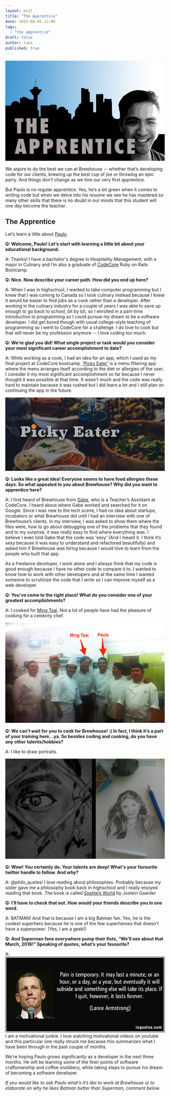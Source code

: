 ```yaml
---
layout: post
title: "The Apprentice"
date: 2015-08-05 12:00
tags: 
  - "the apprentice"
draft: false
author: lana
published: true
---
```

![the apprentice logo](/images/posts/2015/08/the_apprentice.jpg)

We aspire to do the best we can at Brewhouse -- whether that’s developing code for our clients, brewing up the best cup of joe or throwing an epic party. And things don’t change as we hire our very first apprentice. 

But Paulo is no regular apprentice. Yes, he’s a bit green when it comes to writing code but when we delve into his resume we see he has mastered so many other skills that there is no doubt in our minds that this student will one day become the teacher. 

<!-- break -->

## The Apprentice ##
Let’s learn a little about [Paulo](https://twitter.com/pauloancheta). 

**Q: Welcome, Paulo! Let’s start with learning a little bit about your educational background.**

A: Thanks! I have a bachelor's degree in Hospitality Management, with a major in Culinary and I’m also a graduate of [CodeCore](http://codecore.ca/) Ruby on Rails Bootcamp.

**Q: Nice. Now describe your career path. How did you end up here?**

A: When I was in highschool, I wanted to take computer programming but I knew that I was coming to Canada so I took culinary instead because I knew it would be easier to find jobs as a cook rather than a developer. After working in the culinary industry for a couple of years I was able to save up enough to go back to school, bit by bit, so I enrolled in a part-time introduction to programming so I could pursue my dream to be a software developer. I did get bored though with usual college-style teaching of programming so I went to CodeCore for a challenge. I do love to cook but that will never be my profession anymore -- I love coding too much.

**Q: We’re glad you did! What single project or task would you consider your most significant career accomplishment to date?**

A: While working as a cook, I had an idea for an app, which I used as my final project at CodeCore bootcamp. [‘Picky Eater’](http://www.picky-eater.com/) is a menu filtering app where the menu arranges itself according to the diet or allergies of the user. I consider it my most significant accomplishment so far because I never thought it was possible at that time. It wasn't much and the code was really hard to maintain because it was rushed but I did learn a lot and I still plan on continuing the app in the future.

![picky eater](/images/posts/2015/08/picky-eater.png)

**Q: Looks like a great idea! Everyone seems to have food allergies these days. So what appealed to you about Brewhouse? Why did you want to apprentice here?**

A: I first heard of Brewhouse from [Gabe](https://twitter.com/gabescholz), who is a Teacher’s Assistant at CodeCore. I heard about where Gabe worked and searched for it on Google. Since I was new to the tech scene, I had no idea about startups, incubators or what Brewhouse did until I had an interview with one of Brewhouse’s clients. In my interview, I was asked to show them where the files were, how to go about debugging one of the problems that they found and to my surprise, it was really easy to find where everything was. I believe I even told Gabe that the code was ‘sexy’ (And I meant it. I think it’s sexy because it was easy to understand and refactored beautifully) and asked him if Brewhouse was hiring because I would love to learn from the people who built that app.

As a freelance developer, I work alone and I always think that my code is good enough because I have no other code to compare it to. I wanted to know how to work with other developers and at the same time I wanted someone to scrutinize the code that I write so I can improve myself as a web developer.

**Q: You’ve come to the right place! What do you consider one of your greatest accomplishments?**

A: I cooked for [Ming Tsai](https://www.ming.com/about-ming/biography.htm). Not a lot of people have had the pleasure of cooking for a celebrity chef.

![chef ming tsai](/images/posts/2015/08/chef-ming-tsai.png) 

**Q: We can’t wait for you to cook for Brewhouse! :) In fact, I think it’s a part of your training here...ya. So besides coding and cooking, do you have any other talents/hobbies?**

A: I like to draw portraits. 

![portraits](/images/posts/2015/08/portraits.jpg)


**Q: Wow! You certainly do. Your talents are deep! What's your favourite twitter handle to follow. And why?**

A: @philo_quotes! I love reading about philosophies. Probably because my sister gave me a philosophy book back in highschool and I really enjoyed reading that book. The book is called [Sophie’s World](http://www.amazon.com/Sophies-World-History-Philosophy-Classics/dp/0374530718) by Jostein Gaarder 

**Q: I’ll have to check that out.  How would your friends describe you in one word.**

A: BATMAN! And that is because I am a big Batman fan. Yes, he is the coolest superhero because he is one of the few superheroes that doesn't have a superpower. (Yes, I am a geek!)

**Q: And Superman fans everywhere pump their fists, “We’ll see about that March, 2016!” Speaking of quotes, what’s your favourite?**

A: 
![quote lance](/images/posts/2015/08/quote-lance.jpg)
I am a motivational junkie. I love watching motivational videos on youtube and this particular one really struck me because this summarizes what I have been through in the past couple of months.

We're hoping Paulo grows significantly as a developer in the next three months. He will be learning some of the finer points of software craftsmanship and coffee snobbery, while taking steps to pursue his dream of becoming a software developer.

*If you would like to ask Paulo what’s it’s like to work at Brewhouse or to elaborate on why he likes Batman better than Superman, comment below.*

